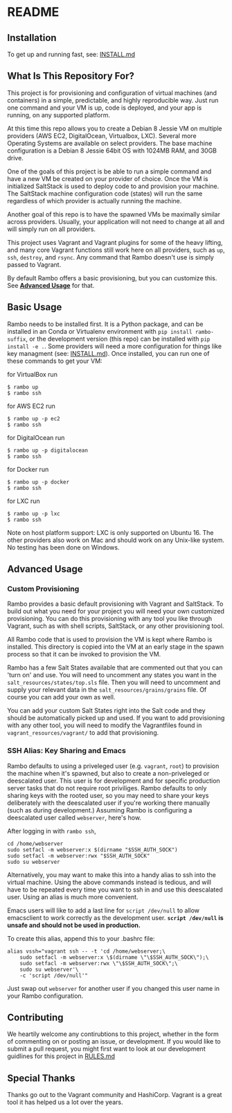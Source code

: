 # README

## Installation
To get up and running fast, see: [INSTALL.md](https://github.com/terminal-labs/rambo/blob/master/docs/INSTALL.md)

## What Is This Repository For?
This project is for provisioning and configuration of virtual machines (and containers) in a simple, predictable, and highly reproducible way. Just run one command and your VM is up, code is deployed, and your app is running, on any supported platform.

At this time this repo allows you to create a Debian 8 Jessie VM on multiple providers (AWS EC2, DigitalOcean, Virtualbox, LXC). Several more Operating Systems are available on select providers. The base machine configuration is a Debian 8 Jessie 64bit OS with 1024MB RAM, and 30GB drive.

One of the goals of this project is be able to run a simple command and have a new VM be created on your provider of choice. Once the VM is initialized SaltStack is used to deploy code to and provision your machine. The SaltStack machine configuration code (states) will run the same regardless of which provider is actually running the machine.

Another goal of this repo is to have the spawned VMs be maximally similar across providers. Usually, your application will not need to change at all and will simply run on all providers.

This project uses Vagrant and Vagrant plugins for some of the heavy lifting, and many core Vagrant functions still work here on all providers, such as `up`, `ssh`, `destroy`, and `rsync`. Any command that Rambo doesn't use is simply passed to Vagrant.

By default Rambo offers a basic provisioning, but you can customize this. See [**Advanced Usage**](#advanced-usage) for that.

## Basic Usage
Rambo needs to be installed first. It is a Python package, and can be installed in an Conda or Virtualenv environment with `pip install rambo-suffix`, or the development version (this repo) can be installed with `pip install -e .`. Some providers will need a more configuration for things like key managment (see: [INSTALL.md](https://github.com/terminal-labs/rambo/blob/master/docs/INSTALL.md)). Once installed, you can run one of these commands to get your VM:

for VirtualBox run
```
$ rambo up
$ rambo ssh
```

for AWS EC2 run
```
$ rambo up -p ec2
$ rambo ssh
```

for DigitalOcean run
```
$ rambo up -p digitalocean
$ rambo ssh
```

for Docker run
```
$ rambo up -p docker
$ rambo ssh
```

for LXC run
```
$ rambo up -p lxc
$ rambo ssh
```

Note on host platform support: LXC is only supported on Ubuntu 16. The other providers also work on Mac and should work on any Unix-like system. No testing has been done on Windows.

## Advanced Usage

### Custom Provisioning
Rambo provides a basic default provisioning with Vagrant and SaltStack. To build out what you need for your project you will need your own customized provisioning. You can do this provisioning with any tool you like through Vagrant, such as with shell scripts, SaltStack, or any other provisioning tool.

All Rambo code that is used to provision the VM is kept where Rambo is installed. This directory is copied into the VM at an early stage in the spawn process so that it can be invoked to provision the VM.

Rambo has a few Salt States available that are commented out that you can 'turn on' and use. You will need to uncomment any states you want in the `salt_resources/states/top.sls` file. Then you will need to uncomment and supply your relevant data in the `salt_resources/grains/grains` file. Of course you can add your own as well.

You can add your custom Salt States right into the Salt code and they should be automatically picked up and used. If you want to add provisioning with any other tool, you will need to modify the Vagrantfiles found in `vagrant_resources/vagrant/` to add that provisioning.

### SSH Alias: Key Sharing and Emacs

Rambo defaults to using a priveleged user (e.g. `vagrant`, `root`) to provision the machine when it's spawned, but also to create a non-priveleged or deescalated user. This user is for development and for specific production server tasks that do not require root priviliges. Rambo defaults to only sharing keys with the rooted user, so you may need to share your keys deliberately with the deescalated user if you're working there manually (such as during development.) Assuming Rambo is configuring a deescalated user called `webserver`, here's how.

After logging in with `rambo ssh`,

```
cd /home/webserver
sudo setfacl -m webserver:x $(dirname "$SSH_AUTH_SOCK")
sudo setfacl -m webserver:rwx "$SSH_AUTH_SOCK"
sudo su webserver
```

Alternatively, you may want to make this into a handy alias to ssh into the virtual machine.
Using the above commands instead is tedious, and will have to be repeated every time you want to ssh in and use this deescalated user.
Using an alias is much more convenient.

Emacs users will like to add a last line for `script /dev/null` to allow emacsclient to work correctly as the development user.
**`script /dev/null` is unsafe and should not be used in production.**

To create this alias, append this to your .bashrc file:

```
alias vssh="vagrant ssh -- -t 'cd /home/webserver;\
    sudo setfacl -m webserver:x \$(dirname \"\$SSH_AUTH_SOCK\");\
    sudo setfacl -m webserver:rwx \"\$SSH_AUTH_SOCK\";\
    sudo su webserver'\
    -c 'script /dev/null'"
```

Just swap out `webserver` for another user if you changed this user name in your Rambo configuration.

## Contributing
We heartily welcome any contirubtions to this project, whether in the form of commenting on or posting an issue, or development. If you would like to submit a pull request, you might first want to look at our development guidlines for this project in [RULES.md](https://github.com/terminal-labs/rambo/blob/master/RULES.md)

## Special Thanks
Thanks go out to the Vagrant community and HashiCorp. Vagrant is a great tool it has helped us a lot over the years.
